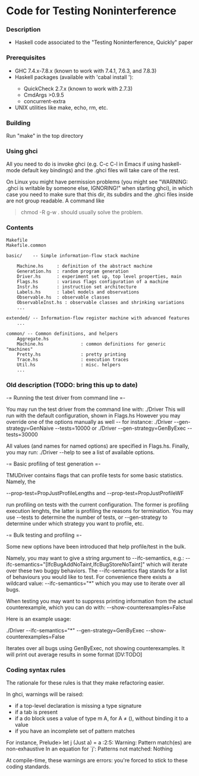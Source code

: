 
Code for Testing Noninterference
================================

### Description

- Haskell code associated to the "Testing Noninterference, Quickly" paper

### Prerequisites

- GHC 7.4.x-7.8.x (known to work with 7.4.1, 7.6.3, and 7.8.3)
- Haskell packages (available with 'cabal install <package>'):
  - QuickCheck 2.7.x (known to work with 2.7.3)
  - CmdArgs >0.9.5
  - concurrent-extra
- UNIX utilities like make, echo, rm, etc.

### Building

Run "make" in the top directory

### Using ghci

All you need to do is invoke ghci (e.g. C-c C-l in Emacs if using
haskell-mode default key bindings) and the .ghci files will take care
of the rest.

On Linux you might have permission problems (you might see "WARNING:
.ghci is writable by someone else, IGNORING!" when starting ghci), in
which case you need to make sure that this dir, its subdirs and the
.ghci files inside are not group readable. A command like
> chmod -R g-w .
should usually solve the problem.

### Contents

    Makefile
    Makefile.common

    basic/    -- Simple information-flow stack machine

        Machine.hs     : definition of the abstract machine
        Generation.hs  : random program generation
        Driver.hs      : experiment set up, top level properties, main
        Flags.hs       : various flags configuration of a machine
        Instr.hs       : instruction set architecture
        Labels.hs      : label models and observations
        Observable.hs  : observable classes
        ObservableInst.hs : observable classes and shrinking variations
        ...

    extended/ -- Information-flow register machine with advanced features
        ...

    common/ -- Common definitions, and helpers
        Aggregate.hs
        Machine.hs              : common definitions for generic "machines"
        Pretty.hs               : pretty printing
        Trace.hs                : execution traces
        Util.hs                 : misc. helpers
        ...

### Old description (TODO: bring this up to date)

-= Running the test driver from command line =-

You may run the test driver from the command line with:
    ./Driver
This will run with the default configuration, shown in Flags.hs
However you may override one of the options manually as well -- for
instance:
   ./Driver --gen-strategy=GenNaive --tests=10000
or
   ./Driver --gen-strategy=GenByExec --tests=30000

All values (and names for named options) are specified in Flags.hs. Finally,
you may run:
   ./Driver --help
to see a list of available options.

-= Basic profiling of test generation =-

TMUDriver contains flags that can profile tests for some
basic statistics. Namely, the

  --prop-test=PropJustProfileLengths
and
  --prop-test=PropJustProfileWF

run profiling on tests with the current configuration. The former is
profiling execution lenghts, the latter is profiling the reasons for
termination. You may use --tests to determine the number of tests,
or --gen-strategy to determine under which strategy you want to profile, etc.

-= Bulk testing and profiling =-

Some new options have been introduced that help profile/test in the bulk.

Namely, you may want to give a string argument to --ifc-semantics, e.g.:
   --ifc-semantics="[IfcBugAddNoTaint,IfcBugStoreNoTaint]"
which will iterate over these two buggy behaviors. The --ifc-semantics
flag stands for a list of behaviours you would like to test. For convenience
there exists a wildcard value:
   --ifc-semantics="*"
which you may use to iterate over all bugs.

When testing you may want to suppress printing information from the
actual counterexample, which you can do with:
   --show-counterexamples=False

Here is an example usage:

./Driver --ifc-semantics="*"
            --gen-strategy=GenByExec
            --show-counterexamples=False

Iterates over all bugs using GenByExec, not showing
counterexamples. It will print out average results in some format
[DV:TODO]

### Coding syntax rules

The rationale for these rules is that they make refactoring easier.

In ghci, warnings will be raised:
- if a top-level declaration is missing a type signature
- if a tab is present
- if a do block uses a value of type m A, for A ≠ (), without binding
  it to a value
- if you have an incomplete set of pattern matches

For instance,
Prelude> let j (Just a) = a
<interactive>:2:5:
    Warning: Pattern match(es) are non-exhaustive
             In an equation for `j': Patterns not matched: Nothing

At compile-time, these warnings are errors: you're forced to stick to
these coding standards.
